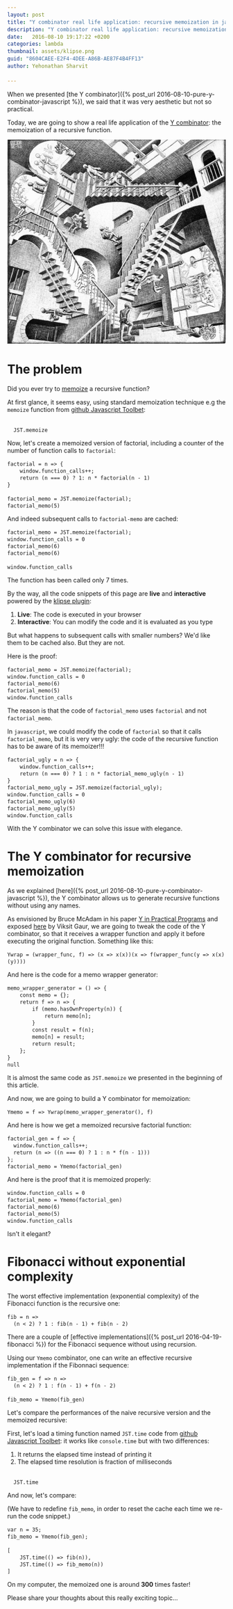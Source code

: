 ```yaml
---
layout: post
title: "Y combinator real life application: recursive memoization in javascript"
description: "Y combinator real life application: recursive memoization in javascript"
date:   2016-08-10 19:17:22 +0200
categories: lambda
thumbnail: assets/klipse.png
guid: "8604CAEE-E2F4-4DEE-A86B-AE87F4B4FF13"
author: Yehonathan Sharvit

---
```


When we presented  [the Y combinator]({% post_url 2016-08-10-pure-y-combinator-javascript  %}), we said that it was very aesthetic but not so practical.


Today, we are going to show a real life application of the [Y combinator](https://en.wikipedia.org/wiki/Fixed-point_combinator): the memoization of a recursive function.


![Recursive](/assets/escher-stairs.jpg)

# The problem

Did you ever try to [memoize](https://en.wikipedia.org/wiki/Memoization) a recursive function?

At first glance, it seems easy, using standard memoization technique e.g the `memoize` function from [github Javascript Toolbet](https://github.com/viebel/javascript-toolbelt):

<pre><code class="language-klipse-eval-js" data-external-libs="https://raw.githubusercontent.com/viebel/javascript-toolbelt/master/lib/core.js">
  JST.memoize
</code></pre>


Now, let's create a memoized version of factorial, including a counter of the number of function calls to `factorial`:

~~~klipse-eval-js
factorial = n => {
    window.function_calls++;
    return (n === 0) ? 1: n * factorial(n - 1)
}

factorial_memo = JST.memoize(factorial);
factorial_memo(5)
~~~

And indeed subsequent calls to `factorial-memo` are cached:

~~~klipse-eval-js
factorial_memo = JST.memoize(factorial);
window.function_calls = 0
factorial_memo(6)
factorial_memo(6)

window.function_calls
~~~


The function has been called only 7 times.

By the way, all the code snippets of this page are **live** and **interactive** powered by the [klipse plugin](https://github.com/viebel/klipse):

1. **Live**: The code is executed in your browser
2. **Interactive**: You can modify the code and it is evaluated as you type


But what happens to subsequent calls with smaller numbers?
We'd like them to be cached also. But they are not.

Here is the proof:


~~~klipse-eval-js
factorial_memo = JST.memoize(factorial);
window.function_calls = 0
factorial_memo(6)
factorial_memo(5)
window.function_calls
~~~

The reason is that the code of `factorial_memo` uses `factorial` and not `factorial_memo`.

In `javascript`, we could modify the code of `factorial` so that it calls `factorial_memo`, but it is very very ugly: the code of the recursive function has to be aware of its memoizer!!!

~~~klipse-eval-js
factorial_ugly = n => {
    window.function_calls++;
    return (n === 0) ? 1 : n * factorial_memo_ugly(n - 1)
}
factorial_memo_ugly = JST.memoize(factorial_ugly);
window.function_calls = 0
factorial_memo_ugly(6)
factorial_memo_ugly(5)
window.function_calls
~~~



With the Y combinator we can solve this issue with elegance.


# The Y combinator for recursive memoization

As we explained [here]({% post_url 2016-08-10-pure-y-combinator-javascript  %}), the Y combinator allows us to generate recursive functions without using any names.


As envisioned by Bruce McAdam in his paper [Y in Practical Programs](/assets/y-in-practical-programs.pdf)  and exposed [here](http://www.viksit.com/tags/clojure/practical-applications-y-combinator-clojure/) by Viksit Gaur, we are going to tweak the code of the Y combinator, so that it receives a wrapper function and apply it before executing the original function. Something like this:

~~~klipse-eval-js
Ywrap = (wrapper_func, f) => (x => x(x))(x => f(wrapper_func(y => x(x)(y))))
~~~


And here is the code for a memo wrapper generator:

~~~klipse-eval-js
memo_wrapper_generator = () => {
    const memo = {};
    return f => n => {
        if (memo.hasOwnProperty(n)) {
            return memo[n];
        }
        const result = f(n);
        memo[n] = result;
        return result;
    };
}
null
~~~

It is almost the same code as `JST.memoize` we presented in the beginning of this article.

And now, we are going to build a Y combinator for memoization:

~~~klipse-eval-js
Ymemo = f => Ywrap(memo_wrapper_generator(), f)
~~~


And here is how we get a memoized recursive factorial function:

~~~klipse-eval-js
factorial_gen = f => {
  window.function_calls++; 
  return (n => ((n === 0) ? 1 : n * f(n - 1)))
};
factorial_memo = Ymemo(factorial_gen)
~~~


And here is the proof that it is memoized properly:

~~~klipse-eval-js
window.function_calls = 0
factorial_memo = Ymemo(factorial_gen)
factorial_memo(6)
factorial_memo(5)
window.function_calls
~~~


Isn't it elegant?


# Fibonacci without exponential complexity

The worst effective implementation (exponential complexity) of the Fibonacci function is the recursive one:

~~~klipse-eval-js
fib = n =>
  (n < 2) ? 1 : fib(n - 1) + fib(n - 2)
~~~


There are a couple of [effective implementations]({% post_url 2016-04-19-fibonacci %}) for the Fibonacci sequence without using recursion.


Using our `Ymemo` combinator, one can write an effective recursive implementation if the Fibonnaci sequence:


~~~klipse-eval-js
fib_gen = f => n =>
  (n < 2) ? 1 : f(n - 1) + f(n - 2)

fib_memo = Ymemo(fib_gen)
~~~


Let's compare the performances of the naive recursive version and the memoized recursive:

First, let's load a timing function named `JST.time` code from [github Javascript Toolbet](https://github.com/viebel/javascript-toolbelt): it works like `console.time` but with two differences:

1. It returns the elapsed time instead of printing it
2. The elapsed time resolution is fraction of milliseconds


<pre><code class="language-klipse-eval-js" data-external-libs="https://raw.githubusercontent.com/viebel/javascript-toolbelt/master/lib/core.js">
  JST.time
</code></pre>


And now, let's compare:


(We have to redefine `fib_memo`, in order to reset the cache each time we re-run the code snippet.)

~~~klipse-eval-js
var n = 35;
fib_memo = Ymemo(fib_gen);

[
    JST.time(() => fib(n)),
    JST.time(() => fib_memo(n))
]

~~~

On my computer, the memoized one is around **300** times faster!

Please share your thoughts about this really exciting topic...

